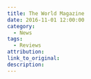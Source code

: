 ```yaml
---
title: The World Magazine
date: 2016-11-01 12:00:00
category:
  - News
tags:
  - Reviews
attribution:
link_to_original:
description:
---
```

